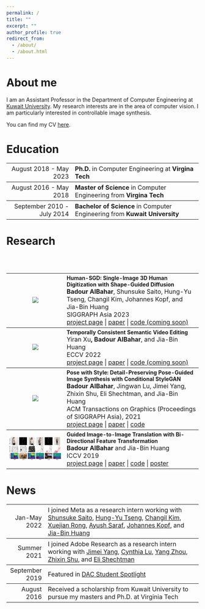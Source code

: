 ```yaml
---
permalink: /
title: ""
excerpt: ""
author_profile: true
redirect_from: 
  - /about/
  - /about.html
---
```

About me
======

I am an Assistant Professor in the Department of Computer Engineering at [Kuwait University](http://www.kuniv.edu.kw). My research interests are in the area of computer vision. I am particularly interested in controllable image synthesis. 

You can find my CV [here](../files/cv_september_2023.pdf).

Education
======

<table style="width:100%">
  <tr style="font-size:16px">
    <th style="text-align:right">
      <span style="font-weight:normal">August 2018 - May 2023</span>
    </th>
    <th style="text-align:left">
      Ph.D. <span style="font-weight:normal">in Computer Engineering at </span>Virgina Tech
    </th>
  </tr>
  
  <tr style="font-size:16px">
    <th style="text-align:right">
      <span style="font-weight:normal">August 2016 - May 2018</span>
    </th>
    <th style="text-align:left">
      Master of Science <span style="font-weight:normal">in Computer Engineering from</span> Virgina Tech
    </th>
  </tr>
  
  <tr style="font-size:16px">
    <th style="text-align:right">
      <span style="font-weight:normal">September 2010 - July 2014</span>
    </th>
    <th style="text-align:left">
      Bachelor of Science <span style="font-weight:normal">in Computer Engineering from</span> Kuwait University
    </th>
  </tr>
</table>

<!-- * **PhD Candidate** in Computer Engineering at **Virgina Tech** _(August 2018 - Present)_
* **Master of Science** in Computer Engineering from **Virgina Tech** _(August 2016 - May 2018)_
* **Bachelor of Science** in Computer Engineering from **Kuwait University** _(September 2010 - July 2014)_
 -->
 
Research
======

<table style="width:100%">
  <tr>
    <th>
      <img src="../images/humansgd" width="350"/>
    </th>
    <th style="text-align:left">
            Human-SGD: Single-Image 3D Human Digitization with Shape-Guided Diffusion<br>
            <span style="font-size:16px">Badour AlBahar<span style="font-weight:normal">, Shunsuke Saito</span><span style="font-weight:normal">, Hung-Yu Tseng</span><span style="font-weight:normal">, Changil Kim</span><span style="font-weight:normal">, Johannes Kopf</span><span style="font-weight:normal">, and Jia-Bin Huang</span></span><br>
            <span style="font-weight:normal;font-size:16px">SIGGRAPH Asia 2023</span><br>
            <span style="font-weight:normal;font-size:16px"><a href="https://human-sgd.github.io">project page</a> | <a href="">paper</a> | <a href="">code (coming soon)</a></span>
    </th>
  </tr>

  
  <tr>
    <th>
      <img src="../images/videogan_teaser.gif" width="350"/>
    </th>
    <th style="text-align:left">
            Temporally Consistent Semantic Video Editing<br>
            <span style="font-size:16px"><span style="font-weight:normal">Yiran Xu</span>, Badour AlBahar<span style="font-weight:normal">, and Jia-Bin Huang</span></span><br>
            <span style="font-weight:normal;font-size:16px">ECCV 2022</span><br>
            <span style="font-weight:normal;font-size:16px"><a href="https://video-edit-gan.github.io/">project page</a> | <a href="https://arxiv.org/pdf/2206.10590.pdf">paper</a> | <a href="">code (coming soon)</a></span>
    </th>
  </tr>
  
  <br>
  
  <tr>
    <th>
      <img src="../images/posewithstyle_teaser.png" width="350"/>
    </th>
    <th style="text-align:left">
            Pose with Style: Detail-Preserving Pose-Guided Image Synthesis with Conditional StyleGAN<br>
            <span style="font-size:16px">Badour AlBahar<span style="font-weight:normal">, Jingwan Lu, Jimei Yang, Zhixin Shu, Eli Shechtman, and Jia-Bin Huang</span></span><br>
            <span style="font-weight:normal;font-size:16px">ACM Transactions on Graphics (Proceedings of SIGGRAPH Asia), 2021</span><br>
            <span style="font-weight:normal;font-size:16px"><a href="https://pose-with-style.github.io/">project page</a> | <a href="https://pose-with-style.github.io/asset/paper.pdf">paper</a> | <a href="https://github.com/BadourAlBahar/pose-with-style">code</a></span>
    </th>
  </tr>
  
  <br>
  
  <tr>
    <th>
      <img src="../images/guided_pix2pix_teaser.png" width="350"/>
    </th>
    <th style="text-align:left">
            Guided Image-to-Image Translation with Bi-Directional Feature Transformation<br>
            <span style="font-size:16px">Badour AlBahar<span style="font-weight:normal"> and Jia-Bin Huang</span></span><br>
            <span style="font-weight:normal;font-size:16px">ICCV 2019</span><br>
            <span style="font-weight:normal;font-size:16px"><a href="https://filebox.ece.vt.edu/~Badour/guided_pix2pix.html">project page</a> | <a href="https://arxiv.org/abs/1910.11328">paper</a> | <a href="https://github.com/vt-vl-lab/Guided-pix2pix">code</a> | <a href="https://filebox.ece.vt.edu/~Badour/figures/guided_pix2pix_poster.pdf">poster</a></span>
    </th>
  </tr>
  
  
  
</table>

News
======

<table style="width:100%">
  <col style="width:20%">
  <col style="width:80%">
  
  <tr style="font-size:16px">
    <th style="text-align:right">
      <span style="font-weight:normal">Jan-May 2022</span>
    </th>
    <th style="text-align:left">
      <span style="font-weight:normal">I joined Meta as a research intern working with <a href="http://www-scf.usc.edu/~saitos/">Shunsuke Saito</a>, <a href="https://hytseng0509.github.io/">Hung-Yu Tseng</a>, <a href="https://changilkim.com/">Changil Kim</a>, <a href="https://xrong.org/">Xuejian Rong</a>, <a href="https://www.linkedin.com/in/ayush29feb">Ayush Saraf</a>, <a href="http://johanneskopf.de/">Johannes Kopf</a>, and <a href="https://jbhuang0604.github.io/">Jia-Bin Huang</a></span>
    </th>
  </tr>
  
  <tr style="font-size:16px">
    <th style="text-align:right">
      <span style="font-weight:normal">Summer 2021</span>
    </th>
    <th style="text-align:left">
      <span style="font-weight:normal">I joined Adobe Research as a research intern working with <a href="https://eng.ucmerced.edu/people/jyang44">Jimei Yang</a>, <a href="https://research.adobe.com/person/jingwan-lu/">Cynthia Lu</a>, <a href="https://people.umass.edu/~yangzhou/">Yang Zhou</a>, <a href="https://zhixinshu.github.io/">Zhixin Shu</a>, and <a href="https://research.adobe.com/person/eli-shechtman/">Eli Shechtman</a></span>
    </th>
  </tr>
  
  <tr style="font-size:16px">
    <th style="text-align:right">
      <span style="font-weight:normal">September 2019</span>
    </th>
    <th style="text-align:left">
      <span style="font-weight:normal">Featured in <a href="https://dac.cs.vt.edu/2019/09/17/dac-student-spotlight-badour-albahar/">DAC Student Spotlight</a></span>
    </th>
  </tr>
  
  <tr style="font-size:16px">
    <th style="text-align:right">
      <span style="font-weight:normal">August 2016</span>
    </th>
    <th style="text-align:left">
      <span style="font-weight:normal">Received a scholarship from Kuwait University to pursue my masters and Ph.D. at Virginia Tech</span>
    </th>
  </tr>
</table>
